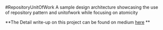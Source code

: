 #RepositoryUnitOfWork
A sample design architecture showcasing the use of repository pattern and unitofwork while focusing on atomicity

**The Detail write-up on this project can be found on medium [here](https://medium.com/@tadesamson/repository-unitofwork-with-focus-on-atomicity-building-software-with-the-right-design-pattern-68e0ba6d80b8) ** 

